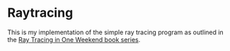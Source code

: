 # Raytracing

This is my implementation of the simple ray tracing program as outlined in the
[Ray Tracing in One Weekend book series](https://github.com/RayTracing/raytracing.github.io).
